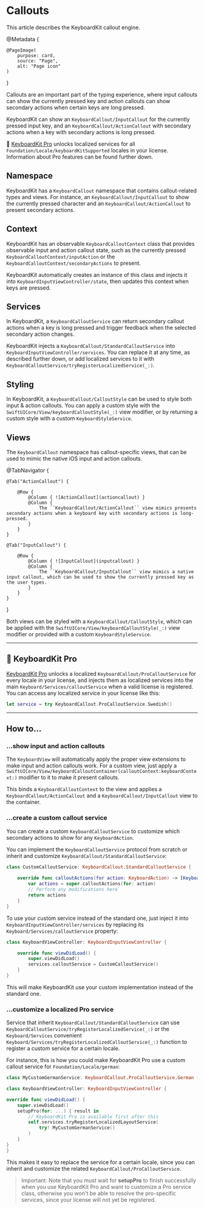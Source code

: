 # Callouts

This article describes the KeyboardKit callout engine.

@Metadata {

    @PageImage(
        purpose: card,
        source: "Page",
        alt: "Page icon"
    )
}

Callouts are an important part of the typing experience, where input callouts can show the currently pressed key and action callouts can show secondary actions when certain keys are long pressed.

KeyboardKit can show an ``KeyboardCallout/InputCallout`` for the currently pressed input key, and an ``KeyboardCallout/ActionCallout`` with secondary actions when a key with secondary actions is long pressed.

👑 [KeyboardKit Pro][Pro] unlocks localized services for all ``Foundation/Locale/keyboardKitSupported`` locales in your license. Information about Pro features can be found further down.

[Pro]: https://github.com/KeyboardKit/KeyboardKitPro



## Namespace

KeyboardKit has a ``KeyboardCallout`` namespace that contains callout-related types and views. For instance, an ``KeyboardCallout/InputCallout`` to show the currently pressed character and an ``KeyboardCallout/ActionCallout`` to present secondary actions.



## Context

KeyboardKit has an observable ``KeyboardCalloutContext`` class that provides observable input and action callout state, such as the currently pressed ``KeyboardCalloutContext/inputAction`` or the ``KeyboardCalloutContext/secondaryActions`` to present.

KeyboardKit automatically creates an instance of this class and injects it into ``KeyboardInputViewController/state``, then updates this context when keys are pressed.



## Services

In KeyboardKit, a ``KeyboardCalloutService`` can return secondary callout actions when a key is long pressed and trigger feedback when the selected secondary action changes. 

KeyboardKit injects a ``KeyboardCallout/StandardCalloutService`` into ``KeyboardInputViewController/services``. You can replace it at any time, as described further down, or add localized services to it with ``KeyboardCalloutService/tryRegisterLocalizedService(_:)``.



## Styling

In KeyboardKit, a ``KeyboardCallout/CalloutStyle`` can be used to style both input & action callouts. You can apply a custom style with the ``SwiftUICore/View/keyboardCalloutStyle(_:)`` view modifier, or by returning a custom style with a custom ``KeyboardStyleService``.



## Views

The ``KeyboardCallout`` namespace has callout-specific views, that can be used to mimic the native iOS input and action callouts.

@TabNavigator {
    
    @Tab("ActionCallout") {
        
        @Row {
            @Column { ![ActionCallout](actioncallout) }
            @Column { 
                The ``KeyboardCallout/ActionCallout`` view mimics presents secondary actions when a keyboard key with secondary actions is long-pressed.        
            }
        }
    }
    
    @Tab("InputCallout") {
        
        @Row {
            @Column { ![InputCallout](inputcallout) }
            @Column { 
                The ``KeyboardCallout/InputCallout`` view mimics a native input callout, which can be used to show the currently pressed key as the user types.
            }
        }
    }
}

Both views can be styled with a ``KeyboardCallout/CalloutStyle``, which can be applied with the ``SwiftUICore/View/keyboardCalloutStyle(_:)`` view modifier or provided with a custom ``KeyboardStyleService``.


---

## 👑 KeyboardKit Pro

[KeyboardKit Pro][Pro] unlocks a localized ``KeyboardCallout/ProCalloutService`` for every locale in your license, and injects them as localized services into the main ``Keyboard/Services/calloutService`` when a valid license is registered. You can access any localized service in your license like this:

```swift
let service = try KeyboardCallout.ProCalloutService.Swedish()
```

---


## How to... 


### ...show input and action callouts

The ``KeyboardView`` will automatically apply the proper view extensions to make input and action callouts work. For a custom view, just apply a ``SwiftUICore/View/keyboardCalloutContainer(calloutContext:keyboardContext:)`` modifier to it to make it present callouts.

This binds a ``KeyboardCalloutContext`` to the view and applies a ``KeyboardCallout/ActionCallout`` and a ``KeyboardCallout/InputCallout`` view to the container. 



### ...create a custom callout service

You can create a custom ``KeyboardCalloutService`` to customize which secondary actions to show for any ``KeyboardAction``. 

You can implement the ``KeyboardCalloutService`` protocol from scratch or inherit and customize ``KeyboardCallout/StandardCalloutService``:

```swift
class CustomCalloutService: KeyboardCallout.StandardCalloutService {
    
    override func calloutActions(for action: KeyboardAction) -> [KeyboardAction] {
        var actions = super.calloutActions(for: action)
        // Perform any modifications here
        return actions
    }
}
```

To use your custom service instead of the standard one, just inject it into ``KeyboardInputViewController/services`` by replacing its ``Keyboard/Services/calloutService`` property:

```swift
class KeyboardViewController: KeyboardInputViewController {

    override func viewDidLoad() {
        super.viewDidLoad()
        services.calloutService = CustomCalloutService()
    }
}
```

This will make KeyboardKit use your custom implementation instead of the standard one.



### ...customize a localized Pro service

Service that inherit ``KeyboardCallout/StandardCalloutService`` can use ``KeyboardCalloutService/tryRegisterLocalizedService(_:)`` or the ``Keyboard/Services`` convenient ``Keyboard/Services/tryRegisterLocalizedCalloutService(_:)`` function to register a custom service for a certain locale.

For instance, this is how you could make KeyboardKit Pro use a custom callout service for ``Foundation/Locale/german``:

```swift
class MyCustomGermanService: KeyboardCallout.ProCalloutService.German { ... } 

class KeyboardViewController: KeyboardInputViewController {

override func viewDidLoad() {
    super.viewDidLoad()
    setupPro(for: ...) { result in
        // KeyboardKit Pro is available first after this
        self.services.tryRegisterLocalizedLayoutService(
            try! MyCustomGermanService() 
        )
    }
}
}
```

This makes it easy to replace the service for a certain locale, since you can inherit and customize the related ``KeyboardCallout/ProCalloutService``.

> Important: Note that you must wait for **setupPro** to finish successfully when you use KeyboardKit Pro and want to customize a Pro service class, otherwise you won't be able to resolve the pro-specific services, since your license will not yet be registered.



[Pro]: https://github.com/KeyboardKit/KeyboardKitPro
